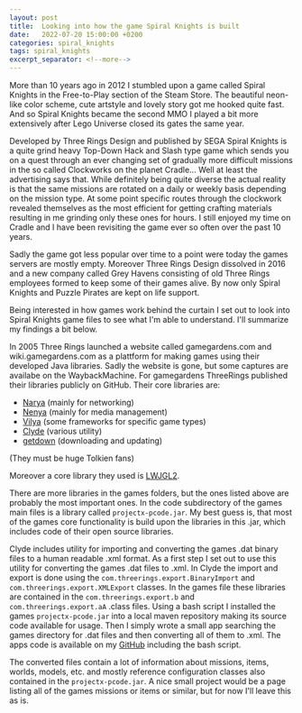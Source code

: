 ```yaml
---
layout: post
title:  Looking into how the game Spiral Knights is built
date:   2022-07-20 15:00:00 +0200
categories: spiral_knights
tags: spiral_knights
excerpt_separator: <!--more-->
---
```


More than 10 years ago in 2012 I stumbled upon a game called Spiral Knights in the Free-to-Play section of the Steam Store.
The beautiful neon-like color scheme, cute artstyle and lovely story got me hooked quite fast. And so Spiral Knights became the second MMO I played a bit more extensively after Lego Universe closed its gates the same year.

<!--more-->

Developed by Three Rings Design and published by SEGA Spiral Knights is a quite grind heavy Top-Down Hack and Slash type game which sends you on a quest through an ever changing set of gradually more difficult missions in the so called Clockworks on the planet Cradle... Well at least the advertising says that. While definitely being quite diverse the actual reality is that the same missions are rotated on a daily or weekly basis depending on the mission type. At some point specific routes through the clockwork revealed themselves as the most efficient for getting crafting materials resulting in me grinding only these ones for hours. I still enjoyed my time on Cradle and I have been revisiting the game ever so often over the past 10 years.

Sadly the game got less popular over time to a point were today the games servers are mostly empty. Moreover Three Rings Design dissolved in 2016 and a new company called Grey Havens consisting of old Three Rings employees formed to keep some of their games alive. By now only Spiral Knights and Puzzle Pirates are kept on life support.

Being interested in how games work behind the curtain I set out to look into Spiral Knights game files to see what I'm able to understand. I'll summarize my findings a bit below.

In 2005 Three Rings launched a website called gamegardens.com and wiki.gamegardens.com as a plattform for making games using their developed Java libraries. Sadly the website is gone, but some captures are availabe on the WaybackMachine. For gamegardens ThreeRings published their libraries publicly on GitHub. Their core libraries are:

- <a class="link" href="https://github.com/threerings/narya">Narya</a> (mainly for networking)
- <a class="link" href="https://github.com/threerings/nenya">Nenya</a> (mainly for media management)
- <a class="link" href="https://github.com/threerings/vilya">Vilya</a> (some frameworks for specific game types)
- <a class="link" href="https://github.com/threerings/clyde">Clyde</a> (various utility)
- <a class="link" href="https://github.com/threerings/getdown">getdown</a> (downloading and updating)

(They must be huge Tolkien fans)

Moreover a core library they used is <a class="link" href="https://legacy.lwjgl.org">LWJGL2</a>.

There are more libraries in the games folders, but the ones listed above are probably the most important ones.
In the code subdirectory of the games main files is a library called ```projectx-pcode.jar```. My best guess is, that most of the games core functionality is build upon the libraries in this .jar, which includes code of their open source libraries.

Clyde includes utility for importing and converting the games .dat binary files to a human readable .xml format. As a first step I set out to use this utility for converting the games .dat files to .xml. In Clyde the import and export is done using the ```com.threerings.export.BinaryImport``` and ```com.threerings.export.XMLExport``` classes. In the games file these libraries are contained in the ```com.threerings.export.b``` and ```com.threerings.export.aA``` .class files. Using a bash script I installed the games ```projectx-pcode.jar``` into a local maven repository making its source code available for usage. Then I simply wrote a small app searching the games directory for .dat files and then converting all of them to .xml. The apps code is available on my <a class="link" href="https://github.com/Nordegraf/SKdatToXML">GitHub</a> including the bash script.

The converted files contain a lot of information about missions, items, worlds, models, etc. and mostly reference configuration classes also contained in the ```projectx-pcode.jar```. A nice small project would be a page listing all of the games missions or items or similar, but for now I'll leave this as is.
